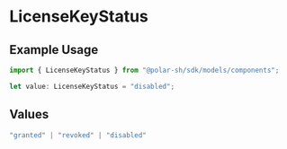 # LicenseKeyStatus

## Example Usage

```typescript
import { LicenseKeyStatus } from "@polar-sh/sdk/models/components";

let value: LicenseKeyStatus = "disabled";
```

## Values

```typescript
"granted" | "revoked" | "disabled"
```